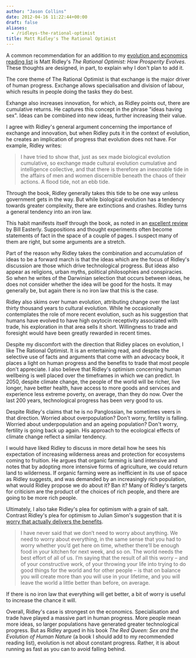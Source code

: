 ```yaml
---
author: "Jason Collins"
date: 2012-04-16 11:22:44+00:00
draft: false
aliases:
  - /ridleys-the-rational-optimist
title: Matt Ridley's The Rational Optimist
---
```


A common recommendation for an addition to my [evolution and economics reading list](https://www.jasoncollins.blog/economics-and-evolutionary-biology-reading-list/) is Matt Ridley's *The Rational Optimist: How Prosperity Evolves*. These thoughts are designed, in part, to explain why I don't plan to add it.

The core theme of The Rational Optimist is that exchange is the major driver of human progress. Exchange allows specialisation and division of labour, which results in people doing the tasks they do best.

Exhange also increases innovation, for which, as Ridley points out, there are cumulative returns. He captures this concept in the phrase "ideas having sex". Ideas can be combined into new ideas, further increasing their value.

I agree with Ridley's general argument concerning the importance of exchange and innovation, but when Ridley puts it in the context of evolution, he creates an implication of progress that evolution does not have. For example, Ridley writes:


<blockquote>I have tried to show that, just as sex made biological evolution cumulative, so exchange made cultural evolution cumulative and intelligence collective, and that there is therefore an inexorable tide in the affairs of men and women discernible beneath the chaos of their actions. A flood tide, not an ebb tide.</blockquote>


Through the book, Ridley generally takes this tide to be one way unless government gets in the way. But while biological evolution has a tendency towards greater complexity, there are extinctions and crashes. Ridley turns a general tendency into an iron law.

This habit manifests itself through the book, as noted in an [excellent review](http://www.nytimes.com/2010/06/13/books/review/Easterly-t.html?pagewanted=all) by Bill Easterly. Suppositions and thought experiments often become statements of fact in the space of a couple of pages. I suspect many of them are right, but some arguments are a stretch.

Part of the reason why Ridley takes the combination and accumulation of ideas to be a forward march is that the ideas which are the focus of Ridley's discussion are those which drive technological progress. But ideas also appear as religions, urban myths, political philosophies and conspiracies. So when he writes of the Darwinian selection that occurs between ideas, he does not consider whether the idea will be good for the hosts. It may generally be, but again there is no iron law that this is the case.

Ridley also skims over human evolution, attributing change over the last thirty thousand years to cultural evolution. While he occasionally contemplates the role of more recent evolution, such as his suggestion that humans have evolved to have high oxytocin receptivity associated with trade, his exploration in that area sells it short. Willingness to trade and foresight would have been greatly rewarded in recent times.

Despite my discomfort with the direction that Ridley places on evolution, I like The Rational Optimist. It is an entertaining read, and despite the selective use of facts and arguments that come with an advocacy book, it places a light on human progress and the benefits to trade that most people don't appreciate. I also believe that Ridley's optimism concerning human wellbeing is well placed over the timeframes in which we can predict. In 2050, despite climate change, the people of the world will be richer, live longer, have better health, have access to more goods and services and experience less extreme poverty, on average, than they do now. Over the last 200 years, technological progress has been very good to us.

Despite Ridley's claims that he is no Panglossian, he sometimes veers in that direction. Worried about overpopulation? Don't worry, fertility is falling. Worried about underpopulation and an ageing population? Don't worry, fertility is going back up again. His approach to the ecological effects of climate change reflect a similar tendency.

I would have liked Ridley to discuss in more detail how he sees his expectation of increasing wilderness areas and protection for ecosystems coming to fruition. He argues that organic farming is land intensive and notes that by adopting more intensive forms of agriculture, we could return land to wilderness. If organic farming were as inefficient in its use of space as Ridley suggests, and was demanded by an increasingly rich population, what would Ridley propose we do about it? Ban it? Many of Ridley's targets for criticism are the product of the choices of rich people, and there are going to be more rich people.

Ultimately, I also take Ridley's plea for optimism with a grain of salt. Contrast Ridley's plea for optimism to Julian Simon's suggestion that it is [worry that actually delivers the benefits](https://www.jasoncollins.blog/would-julian-simon-worry/).


<blockquote>I have never said that we don’t need to worry about anything. We need to worry about everything, in the same sense that you had to worry whether you’d get here on time, whether there’ll be enough food in your kitchen for next week, and so on. The world needs the best effort of all of us. I’m saying that the result of all this worry – and of your constructive work, of your throwing your life into trying to do good things for the world and for other people – is that on balance you will create more than you will use in your lifetime, and you will leave the world a little better than before, on average.</blockquote>


If there is no iron law that everything will get better, a bit of worry is useful to increase the chance it will.

Overall, Ridley's case is strongest on the economics. Specialisation and trade have played a massive part in human progress. More people mean more ideas, so larger populations have generated greater technological progress. But as Ridley argued in his book *The Red Queen: Sex and the Evolution of Human Nature* (a book I should add to my recommended reading list), evolution is not about constant progress. Rather, it is about running as fast as you can to avoid falling behind.
